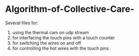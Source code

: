 # Algorithm-of-Collective-Care-

Several files for:

1. using the thermal cam on udp stream
2. for interfacing the touch pins with a touch counter
3. for switching the wires on and off
4. for controlling the hot wires with the touch pins 
